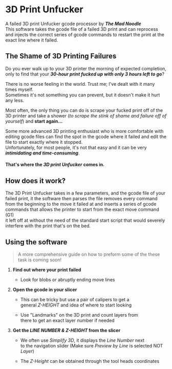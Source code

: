 # 3D Print Unfucker
A failed 3D print Unfucker gcode processor by **_The Mad Noodle_**  
This software takes the gcode file of a failed 3D print and can reprocess and injects
the correct series of gcode commands to restart the print at the exact line where it failed. 

The Shame of 3D Printing Failures
-

Do you ever walk up to your 3D printer the morning of expected completion, only to find that your _**30-hour print fucked up with only 3 hours left to go**_?   

There is no worse feeling in the world. Trust me; I've dealt with it many times myself.  
Sometimes it's not something you can prevent, but it doesn't make it hurt any less. 

Most often, the only thing you can do is scrape your fucked print off of the 3D printer and take a shower (_to scrape the stink of shame and failure off of yourself_) and **start again...**   

Some more advanced 3D printing enthusiast who is more comfortable with editing gcode files can find the spot in the gcode where it failed and edit the file to start exactly where it stopped.  
Unfortunately, for most people, it's not that easy and it can be very **_intimidating and time-consuming_**. 

#### That's where the **_3D print Unfucker_** comes in.

How does it work?
-

The 3D Print Unfucker takes in a few parameters, and the gcode file of your failed print, it the software then parses the file removes every command 
from the beginning to the move it failed at and inserts a series of gcode commands that allows the printer to start from the exact move command (G1)  
it left off at without the need of the standard start script that would severely interfere with the print that's on the bed. 

Using the software
-

>A more comprehensive guide on how to preform some of the these task is coming soon!

1. **Find out where your print failed**
    - Look for blobs or abruptly ending move lines
    
2. **Open the gcode in your slicer**
    - This can be tricky but use a pair of calipers to get a  
    general _Z-HEIGHT_ and idea of where to start looking
    
    - Use "Landmarks" on the 3D print and count layers from  
    there to get an exact layer number if needed
    
3. **Get the _LINE NUMBER & Z-HEIGHT_ from the slicer** 
    - We often use _Simplify 3D_, it displays the _Line Number_ next  
    to the navigation slider (Make sure _Preview by Line_ is selected NOT _Layer_)
    
    - The _Z-Height_ can be obtained through the tool heads coordinates